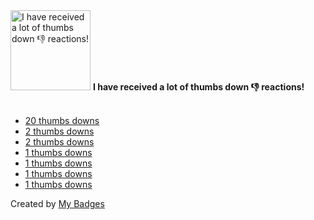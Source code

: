 <img src="https://my-badges.github.io/my-badges/thumbs-down.png" alt="I have received a lot of thumbs down 👎 reactions!" title="I have received a lot of thumbs down 👎 reactions!" width="128">
<strong>I have received a lot of thumbs down 👎 reactions!</strong>
<br><br>

- [20 thumbs downs](https://github.com/mastodon/mastodon/pull/30091#issuecomment-2231106261)
- [2 thumbs downs](https://github.com/bigtreetech/PandaTouch/issues/27)
- [2 thumbs downs](https://github.com/tweepy/tweepy/issues/1461#issuecomment-734368141)
- [1 thumbs downs](https://github.com/twitter/opensource-website/issues/113#issuecomment-821188433)
- [1 thumbs downs](https://github.com/xdevplatform/Twitter-API-v2-sample-code/issues/34#issuecomment-856008075)
- [1 thumbs downs](https://github.com/mastodon/joinmastodon/issues/323#issuecomment-1771733187)
- [1 thumbs downs](https://github.com/emqx/CocoaMQTT/issues/606#issuecomment-2243666970)


Created by <a href="https://github.com/my-badges/my-badges">My Badges</a>